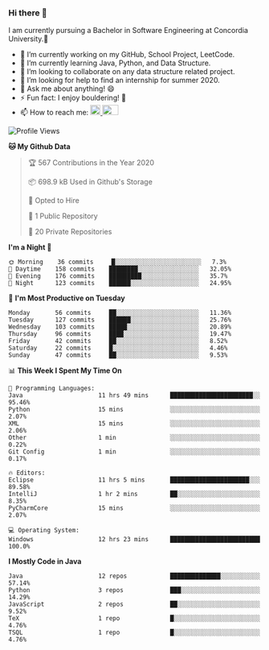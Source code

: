 ### Hi there 👋
I am currently pursuing a Bachelor in Software Engineering at Concordia University.🏫

- 🔭 I’m currently working on my GitHub, School Project, LeetCode.
- 🌱 I’m currently learning Java, Python, and Data Structure.
- 👯 I’m looking to collaborate on any data structure related project.
- 🤔 I’m looking for help to find an internship for summer 2020.
- 💬 Ask me about anything! 😄
- ⚡ Fun fact: I enjoy bouldering! 🧗‍
- 📫 How to reach me: <a href="https://www.linkedin.com/in/siu-tong-ye/" target="_blank"> <img width="20px" width="32" src="https://cdn.jsdelivr.net/npm/simple-icons@v3/icons/linkedin.svg" /> </a> <a href="mailto:SiuTongYe@gmail.com" target="_blank"> <img height="20" width="32" src="https://cdn.jsdelivr.net/npm/simple-icons@v3/icons/gmail.svg" /> </a>

<!--START_SECTION:waka-->
![Profile Views](http://img.shields.io/badge/Profile%20Views-162-blue)

**🐱 My Github Data** 

> 🏆 567 Contributions in the Year 2020
 > 
> 📦 698.9 kB Used in Github's Storage 
 > 
> 💼 Opted to Hire
 > 
> 📜 1 Public Repository 
 > 
> 🔑 20 Private Repositories 

**I'm a Night 🦉** 

```text
🌞 Morning    36 commits     █░░░░░░░░░░░░░░░░░░░░░░░░   7.3% 
🌆 Daytime    158 commits    ████████░░░░░░░░░░░░░░░░░   32.05% 
🌃 Evening    176 commits    █████████░░░░░░░░░░░░░░░░   35.7% 
🌙 Night      123 commits    ██████░░░░░░░░░░░░░░░░░░░   24.95%

```
📅 **I'm Most Productive on Tuesday** 

```text
Monday       56 commits     ██░░░░░░░░░░░░░░░░░░░░░░░   11.36% 
Tuesday      127 commits    ██████░░░░░░░░░░░░░░░░░░░   25.76% 
Wednesday    103 commits    █████░░░░░░░░░░░░░░░░░░░░   20.89% 
Thursday     96 commits     ████░░░░░░░░░░░░░░░░░░░░░   19.47% 
Friday       42 commits     ██░░░░░░░░░░░░░░░░░░░░░░░   8.52% 
Saturday     22 commits     █░░░░░░░░░░░░░░░░░░░░░░░░   4.46% 
Sunday       47 commits     ██░░░░░░░░░░░░░░░░░░░░░░░   9.53%

```


📊 **This Week I Spent My Time On** 

```text
💬 Programming Languages: 
Java                     11 hrs 49 mins      ███████████████████████░░   95.46% 
Python                   15 mins             ░░░░░░░░░░░░░░░░░░░░░░░░░   2.07% 
XML                      15 mins             ░░░░░░░░░░░░░░░░░░░░░░░░░   2.06% 
Other                    1 min               ░░░░░░░░░░░░░░░░░░░░░░░░░   0.22% 
Git Config               1 min               ░░░░░░░░░░░░░░░░░░░░░░░░░   0.17%

🔥 Editors: 
Eclipse                  11 hrs 5 mins       ██████████████████████░░░   89.58% 
IntelliJ                 1 hr 2 mins         ██░░░░░░░░░░░░░░░░░░░░░░░   8.35% 
PyCharmCore              15 mins             ░░░░░░░░░░░░░░░░░░░░░░░░░   2.07%

💻 Operating System: 
Windows                  12 hrs 23 mins      █████████████████████████   100.0%

```

**I Mostly Code in Java** 

```text
Java                     12 repos            ██████████████░░░░░░░░░░░   57.14% 
Python                   3 repos             ███░░░░░░░░░░░░░░░░░░░░░░   14.29% 
JavaScript               2 repos             ██░░░░░░░░░░░░░░░░░░░░░░░   9.52% 
TeX                      1 repo              █░░░░░░░░░░░░░░░░░░░░░░░░   4.76% 
TSQL                     1 repo              █░░░░░░░░░░░░░░░░░░░░░░░░   4.76%

```



<!--END_SECTION:waka-->
